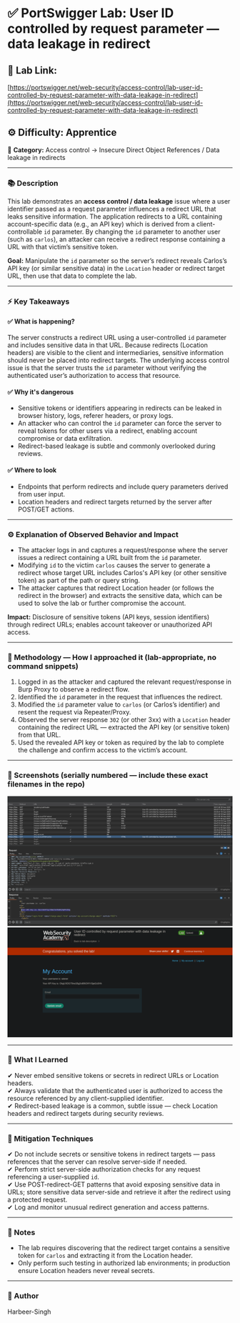 # ✅ **PortSwigger Lab: User ID controlled by request parameter — data leakage in redirect**

## 🔗 **Lab Link:**

[https://portswigger.net/web-security/access-control/lab-user-id-controlled-by-request-parameter-with-data-leakage-in-redirect](https://portswigger.net/web-security/access-control/lab-user-id-controlled-by-request-parameter-with-data-leakage-in-redirect)

## ⚙️ **Difficulty:** Apprentice

📂 **Category:** Access control → Insecure Direct Object References / Data leakage in redirects

---

### 📚 **Description**

This lab demonstrates an **access control / data leakage** issue where a user identifier passed as a request parameter influences a redirect URL that leaks sensitive information. The application redirects to a URL containing account-specific data (e.g., an API key) which is derived from a client-controllable `id` parameter. By changing the `id` parameter to another user (such as `carlos`), an attacker can receive a redirect response containing a URL with that victim’s sensitive token.

**Goal:** Manipulate the `id` parameter so the server’s redirect reveals Carlos’s API key (or similar sensitive data) in the `Location` header or redirect target URL, then use that data to complete the lab.

---

### ⚡ **Key Takeaways**

#### ✅ What is happening?

The server constructs a redirect URL using a user-controlled `id` parameter and includes sensitive data in that URL. Because redirects (Location headers) are visible to the client and intermediaries, sensitive information should never be placed into redirect targets. The underlying access control issue is that the server trusts the `id` parameter without verifying the authenticated user’s authorization to access that resource.

#### ✅ Why it's dangerous

* Sensitive tokens or identifiers appearing in redirects can be leaked in browser history, logs, referer headers, or proxy logs.
* An attacker who can control the `id` parameter can force the server to reveal tokens for other users via a redirect, enabling account compromise or data exfiltration.
* Redirect-based leakage is subtle and commonly overlooked during reviews.

#### ✅ Where to look

* Endpoints that perform redirects and include query parameters derived from user input.
* Location headers and redirect targets returned by the server after POST/GET actions.

---

### ⚙️ **Explanation of Observed Behavior and Impact**

* The attacker logs in and captures a request/response where the server issues a redirect containing a URL built from the `id` parameter.
* Modifying `id` to the victim `carlos` causes the server to generate a redirect whose target URL includes Carlos's API key (or other sensitive token) as part of the path or query string.
* The attacker captures that redirect Location header (or follows the redirect in the browser) and extracts the sensitive data, which can be used to solve the lab or further compromise the account.

**Impact:** Disclosure of sensitive tokens (API keys, session identifiers) through redirect URLs; enables account takeover or unauthorized API access.

---

### 🧪 Methodology — How I approached it (lab-appropriate, no command snippets)

1. Logged in as the attacker and captured the relevant request/response in Burp Proxy to observe a redirect flow.
2. Identified the `id` parameter in the request that influences the redirect.
3. Modified the `id` parameter value to `carlos` (or Carlos’s identifier) and resent the request via Repeater/Proxy.
4. Observed the server response `302` (or other 3xx) with a `Location` header containing the redirect URL — extracted the API key (or sensitive token) from that URL.
5. Used the revealed API key or token as required by the lab to complete the challenge and confirm access to the victim’s account.

---

### 📸 Screenshots (serially numbered — include these exact filenames in the repo)

![Intercepted Request](https://github.com/Harbeer-Singh/Portswigger-Labs/blob/main/ACCESS%20CONTROL/LAB-7/images/1.png)
![Intercepted Request](https://github.com/Harbeer-Singh/Portswigger-Labs/blob/main/ACCESS%20CONTROL/LAB-7/images/2.png)

---

### 📝 What I Learned
  
✔ Never embed sensitive tokens or secrets in redirect URLs or Location headers.                         
✔ Always validate that the authenticated user is authorized to access the resource referenced by any client-supplied identifier.                              
✔ Redirect-based leakage is a common, subtle issue — check Location headers and redirect targets during security reviews.                    

---

### 🔐 Mitigation Techniques

✔ Do not include secrets or sensitive tokens in redirect targets — pass references that the server can resolve server-side if needed.                           
✔ Perform strict server-side authorization checks for any request referencing a user-supplied `id`.                         
✔ Use POST-redirect-GET patterns that avoid exposing sensitive data in URLs; store sensitive data server-side and retrieve it after the redirect using a protected request.                               
✔ Log and monitor unusual redirect generation and access patterns.

---

### 🧾 Notes

* The lab requires discovering that the redirect target contains a sensitive token for `carlos` and extracting it from the Location header.
* Only perform such testing in authorized lab environments; in production ensure Location headers never reveal secrets.

---

### 👤 Author

Harbeer-Singh
